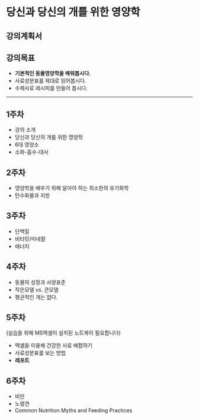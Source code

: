# 당신과 당신의 개를 위한 영양학  
강의계획서  
---------------------------------------  

## 강의목표
- **기본적인 동물영양학을 배워봅시다.**  
- 사료성분표를 제대로 읽어봅시다.  
- 수제사료 레시피를 만들어 봅시다.  

---------------------------------------

## 1주차   
- 강의 소개  
- 당신과 당신의 개를 위한 영양학  
- 6대 영양소  
- 소화-흡수-대사  

## 2주차  
- 영양학을 배우기 위해 알아야 하는 최소한의 유기화학
- 탄수화물과 지방

## 3주차  
- 단백질  
- 비타민/미네랄  
- 에너지  

## 4주차  
- 동물의 성장과 사양표준  
- 작은모델 vs. 큰모델  
- 평균적인 개는 없다.  

## 5주차  
(실습을 위해 MS엑셀이 설치된 노트북이 필요합니다)  
- 엑셀을 이용해 건강한 사료 배합하기  
- 사료성분표를 보는 방법  
- **레포트**

## 6주차  
- 비만  
- 노령견  
- Common Nutrition Myths and Feeding Practices  
